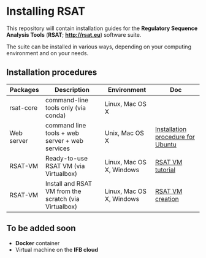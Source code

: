 # Installing RSAT

This repository will contain installation guides for the **Regulatory Sequence Analysis Tools** (**RSAT**; **<http://rsat.eu>**) software suite. 

The suite can be installed in various ways, depending on your computing environment and on your needs. 

## Installation procedures

| Packages |  Description | Environment | Doc |
|-----------|---------------------------------------|---------------|--------------|
| rsat-core | command-line tools only (via conda) | Linux, Mac OS X |
| Web server | command line tools + web server + web services | Unix, Mac OS X | [Installation procedure for Ubuntu](unix-install-rsat/installing_RSAT_procedure.html) | 
| RSAT-VM | Ready-to-use RSAT VM (via Virtualbox) | Linux, Mac OS X, Windows | [RSAT VM tutorial](RSAT-VM/RSAT-VM_tuto.html) |
| RSAT-VM | Install and RSAT VM from the scratch (via Virtualbox) | Linux, Mac OS X, Windows | [RSAT VM creation](RSAT-VM/virtualbox_vm_creation.html) |


## To be added soon

- **Docker** container 
- Virtual machine on the **IFB cloud**

